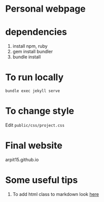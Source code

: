 Personal webpage
================= 
# dependencies
1. install npm, ruby
2. gem install bundler
3. bundle install

# To run locally
`bundle exec jekyll serve`

# To change style
Edit `public/css/project.css`

Final website 
=============
arpit15.github.io

Some useful tips
=================
1. To add html class to markdown look [here](https://digitaldrummerj.me/styling-jekyll-markdown/)